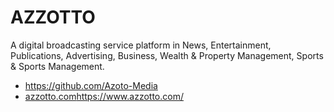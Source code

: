 # AZZOTTO
A digital broadcasting service platform in News, Entertainment, Publications, Advertising, Business, Wealth & Property Management, Sports & Sports Management. 
- https://github.com/Azoto-Media    
- [azzotto.com](https://www.azzotto.com/)https://www.azzotto.com/   
